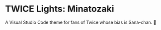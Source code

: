 TWICE Lights: Minatozaki
========================

A Visual Studio Code theme for fans of Twice whose bias is Sana-chan. 💜
